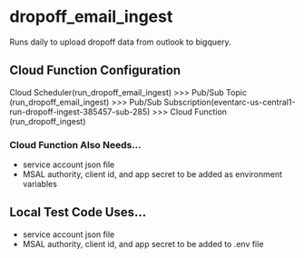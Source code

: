 # dropoff_email_ingest
Runs daily to upload dropoff data from outlook to bigquery.

## Cloud Function Configuration
Cloud Scheduler(run_dropoff_email_ingest) >>> Pub/Sub Topic (run_dropoff_email_ingest) >>> Pub/Sub Subscription(eventarc-us-central1-run-dropoff-ingest-385457-sub-285) >>> Cloud Function (run_dropoff_ingest)

### Cloud Function Also Needs...
- service account json file
- MSAL authority, client id, and app secret to be added as environment variables

## Local Test Code Uses...
- service account json file
- MSAL authority, client id, and app secret to be added to .env file
